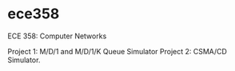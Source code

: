 ece358
======

ECE 358: Computer Networks

Project 1: M/D/1 and M/D/1/K Queue Simulator
Project 2: CSMA/CD Simulator.
